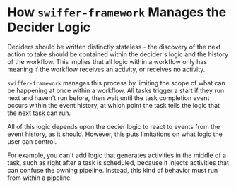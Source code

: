 # How `swiffer-framework` Manages the Decider Logic

Deciders should be written distinctly stateless - the discovery of the next
action to take should be contained within the decider's logic and the
history of the workflow.  This implies that all logic within a workflow only
has meaning if the workflow receives an activity, or receives no activity.

`swiffer-framework` manages this process by limiting the scope of what can be
happening at once within a workflow.  All tasks trigger a start if they run
next and haven't run before, then wait until the task completion event
occurs within the event history, at which point the task tells the logic that
the next task can run.

All of this logic depends upon the decier logic to react to events from the
event history, as it should.  However, this puts limitations on what logic
the user can control.

For example, you can't add logic that generates activities in the middle of
a task, such as right after a task is scheduled, because it injects activities
that can confuse the owning pipeline.  Instead, this kind of behavior
must run from within a pipeline.